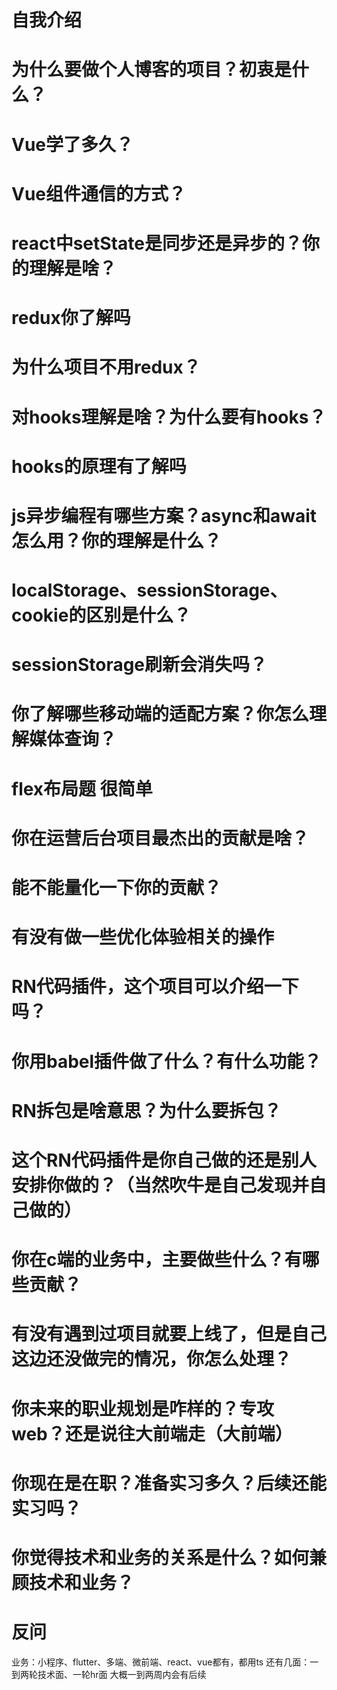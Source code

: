 # 自我介绍
# 为什么要做个人博客的项目？初衷是什么？
# Vue学了多久？
# Vue组件通信的方式？
# react中setState是同步还是异步的？你的理解是啥？
# redux你了解吗
# 为什么项目不用redux？
# 对hooks理解是啥？为什么要有hooks？
# hooks的原理有了解吗
# js异步编程有哪些方案？async和await怎么用？你的理解是什么？
# localStorage、sessionStorage、cookie的区别是什么？
# sessionStorage刷新会消失吗？
# 你了解哪些移动端的适配方案？你怎么理解媒体查询？
# flex布局题 很简单
# 你在运营后台项目最杰出的贡献是啥？
# 能不能量化一下你的贡献？
# 有没有做一些优化体验相关的操作
# RN代码插件，这个项目可以介绍一下吗？
# 你用babel插件做了什么？有什么功能？
# RN拆包是啥意思？为什么要拆包？
# 这个RN代码插件是你自己做的还是别人安排你做的？（当然吹牛是自己发现并自己做的）
# 你在c端的业务中，主要做些什么？有哪些贡献？
# 有没有遇到过项目就要上线了，但是自己这边还没做完的情况，你怎么处理？
# 你未来的职业规划是咋样的？专攻web？还是说往大前端走（大前端）
# 你现在是在职？准备实习多久？后续还能实习吗？
# 你觉得技术和业务的关系是什么？如何兼顾技术和业务？
# 反问 
  业务：小程序、flutter、多端、微前端、react、vue都有，都用ts 
  还有几面：一到两轮技术面、一轮hr面 大概一到两周内会有后续
